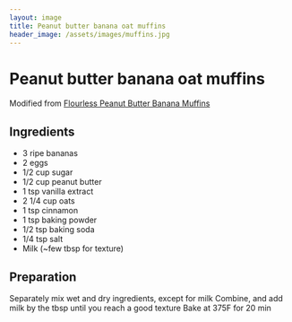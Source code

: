 ```yaml
---
layout: image
title: Peanut butter banana oat muffins
header_image: /assets/images/muffins.jpg
---
```


# Peanut butter banana oat muffins
Modified from [Flourless Peanut Butter Banana Muffins](https://www.makingthymeforhealth.com/flourless-peanut-butter-banana-muffins/)

## Ingredients

* 3 ripe bananas
* 2 eggs
* 1/2 cup sugar
* 1/2 cup peanut butter
* 1 tsp vanilla extract
* 2 1/4 cup oats
* 1 tsp cinnamon
* 1 tsp baking powder
* 1/2 tsp baking soda
* 1/4 tsp salt
* Milk (~few tbsp for texture)

## Preparation

Separately mix wet and dry ingredients, except for milk
Combine, and add milk by the tbsp until you reach a good texture
Bake at 375F for 20 min
